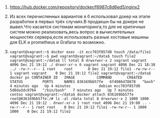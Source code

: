 1.  https://hub.docker.com/repository/docker/f6987c8d6ed5/nginx2

2.  Из всех перечисленных вариантов я б использовал докер на этапе разработки 
в первых трёх случаях.В продакшн бы на докере не вывел.Что касается системам мониторинга,то для 
не критичных систем можно реализовать,весь вопрос в вычислительных мощностях сервера,если использовать 
разные хостовые машины для ELK и prometheus и Grafana то возможно.

3.  ``
vagrant@vagrant:~$ docker exec -it ecc703f857d8 touch /data/file1
vagrant@vagrant:~$ pwd
vagrant@vagrant:~/data$ touch file2
vagrant@vagrant:~/data$ ll
total 8
drwxrwxr-x 2 vagrant vagrant 4096 Dec 21 19:12 ./
drwxr-xr-x 6 vagrant vagrant 4096 Dec 21 18:38 ../
-rw-r--r-- 1 root    root       0 Dec 21 19:12 file1
-rw-rw-r-- 1 vagrant vagrant    0 Dec 21 19:12 file2
vagrant@vagrant:~/data$ docker ps
CONTAINER ID   IMAGE          COMMAND       CREATED         STATUS         PORTS     NAMES
836169bb57fe   6f4986d78878   "bash"        4 minutes ago   Up 4 minutes             debian
ecc703f857d8   5d0da3dc9764   "/bin/bash"   7 minutes ago   Up 7 minutes             centos
vagrant@vagrant:~/data$ docker attach 836169bb57fe
root@836169bb57fe:/# ls -al /data
total 8
drwxrwxr-x 2 1000 1000 4096 Dec 21 19:12 .
drwxr-xr-x 1 root root 4096 Dec 21 19:08 ..
-rw-r--r-- 1 root root    0 Dec 21 19:12 file1
-rw-rw-r-- 1 1000 1000    0 Dec 21 19:12 file2
``
